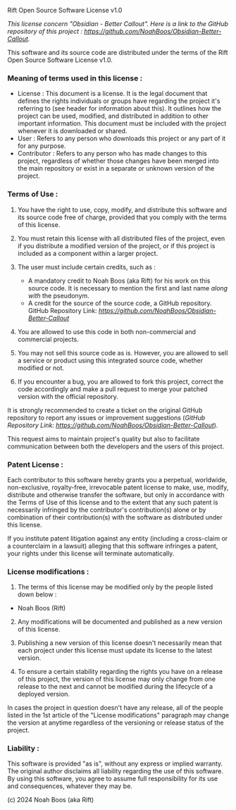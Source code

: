 Rift Open Source Software License v1.0

*This license concern "Obsidian - Better Callout".*
*Here is a link to the GitHub repository of this project : https://github.com/NoahBoos/Obsidian-Better-Callout.*

This software and its source code are distributed under the terms of the Rift Open Source Software License v1.0.

### Meaning of terms used in this license :
- License : This document is a license. It is the legal document that defines the rights individuals or groups have regarding the project it's referring to (see header for information about this). It outlines how the project can be used, modified, and distributed in addition to other important information. This document must be included with the project whenever it is downloaded or shared.
- User : Refers to any person who downloads this project or any part of it for any purpose.
- Contributor : Refers to any person who has made changes to this project, regardless of whether those changes have been merged into the main repository or exist in a separate or unknown version of the project.

### Terms of Use :

1. You have the right to use, copy, modify, and distribute this software and its source code free of charge, provided that you comply with the terms of this license.

2. You must retain this license with all distributed files of the project, even if you distribute a modified version of the project, or if this project is included as a component within a larger project.

3. The user must include certain credits, such as :
   - A mandatory credit to Noah Boos (aka Rift) for his work on this source code. It is necessary to mention the first and last name _along with_ the pseudonym.
   - A credit for the source of the source code, a GitHub repository.
     GitHub Repository Link: *https://github.com/NoahBoos/Obsidian-Better-Callout*

4. You are allowed to use this code in both non-commercial and commercial projects.

5. You may not sell this source code as is. However, you are allowed to sell a service or product using this integrated source code, whether modified or not.

6. If you encounter a bug, you are allowed to fork this project, correct the code accordingly and make a pull request to merge your patched version with the official repository.

It is strongly recommended to create a ticket on the original GitHub repository to report any issues or improvement suggestions (*GitHub Repository Link: https://github.com/NoahBoos/Obsidian-Better-Callout*). 

This request aims to maintain project's quality but also to facilitate communication between both the developers and the users of this project.

### Patent License :
Each contributor to this software hereby grants you a perpetual, worldwide, non-exclusive, royalty-free, irrevocable patent license to make, use, modify, distribute and otherwise transfer the software, but only in accordance with the Terms of Use of this license and to the extent that any such patent is necessarily infringed by the contributor's contribution(s) alone or by combination of their contribution(s) with the software as distributed under this license.

If you institute patent litigation against any entity (including a cross-claim or a counterclaim in a lawsuit) alleging that this software infringes a patent, your rights under this license will terminate automatically.

### License modifications :
1. The terms of this license may be modified only by the people listed down below :
  - Noah Boos (Rift)

2. Any modifications will be documented and published as a new version of this license.

3. Publishing a new version of this license doesn't necessarily mean that each project under this license must update its license to the latest version.

4. To ensure a certain stability regarding the rights you have on a release of this project, the version of this license may only change from one release to the next and cannot be modified during the lifecycle of a deployed version.

In cases the project in question doesn't have any release, all of the people listed in the 1st article of the "License modifications" paragraph may change the version at anytime regardless of the versioning or release status of the project.

### Liability :

This software is provided "as is", without any express or implied warranty. The original author disclaims all liability regarding the use of this software. By using this software, you agree to assume full responsibility for its use and consequences, whatever they may be.

(c) 2024 Noah Boos (aka Rift)